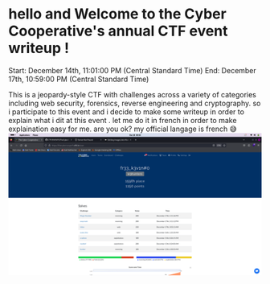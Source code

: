 # hello and Welcome to the Cyber Cooperative's annual CTF event **writeup** !
Start: December 14th, 11:01:00 PM (Central Standard Time)
End: December 17th, 10:59:00 PM (Central Standard Time)

This is a jeopardy-style CTF with challenges across a variety of categories including web security, forensics, reverse engineering and cryptography.
so i participate to this event and i decide to make some writeup in order to explain what  i dit at this event .
let me do it in french in order to make explaination easy for me.  are you ok? my official langage is french 😅
![](./images/scoreborad.png)
